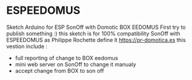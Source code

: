 # ESPEEDOMUS
Sketch Arduino for ESP SonOff with Domotic BOX EEDOMUS 
First try to publish something :)
this sketch is for 100% compatibility SonOff with ESPEEDOMUS as Philippe Rochette define it https://pr-domotica.es
this vestion include :
- full reporting of change to BOX eedomus
- mini web server on SonOff to change it manualy
- accept change from BOX to son off
